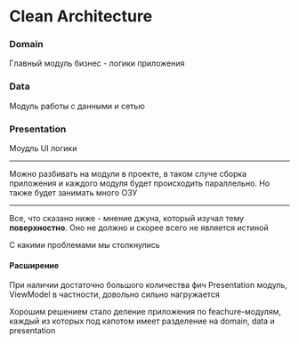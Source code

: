 # Clean Architecture

### Domain

Главный модуль бизнес - логики приложения 

### Data

Модуль работы с данными и сетью

### Presentation

Моудль UI логики

--- 
Можно разбивать на модули в проекте, в таком случе сборка приложения и каждого модуля будет происходить параллельно. Но также будет занимать много ОЗУ

---

Все, что сказано ниже - мнение джуна, который изучал тему **поверхностно**. Оно не должно и скорее всего не является истиной

С какими проблемами мы столкнулись

#### Расширение

При наличии достаточно большого количества фич Presentation модуль, ViewModel в частности, довольно сильно нагружается

Хорошим решением стало деление приложения по feachure-модулям, каждый из которых под капотом имеет разделение на domain, data и presentation